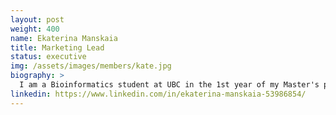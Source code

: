 ```yaml
---
layout: post
weight: 400
name: Ekaterina Manskaia
title: Marketing Lead
status: executive 
img: /assets/images/members/kate.jpg
biography: >
  I am a Bioinformatics student at UBC in the 1st year of my Master's program. I am interested in computer-aided drug discovery and focus on implementing machine learning to facilitate virtual screening techniques. Being a part of InnovationOnBoard is an exciting opportunity to gain hands-on experience in transforming scientific and business ideas into innovative projects that bridge the gap between science and entrepreneurship.
linkedin: https://www.linkedin.com/in/ekaterina-manskaia-53986854/
---
```


